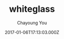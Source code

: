 ---
title: whiteglass
github: https://github.com/yous/whiteglass
demo: https://yous.github.io/whiteglass/
author: Chayoung You
ssg:
  - Jekyll
cms:
  - Markdown
date: 2017-01-06T17:13:03.000Z
description: Minimal, responsive Jekyll theme for hackers
draft: true
publish_date: '2017-01-06T17:13:03Z'
update_date: '2022-03-01T14:56:52Z'
github_star: 584
github_fork: 191
disabled_reason: Github repo not found
---